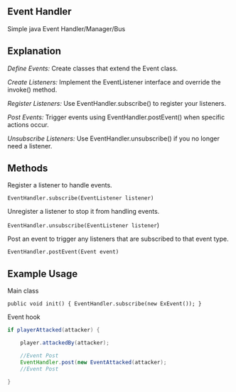 ## Event Handler

Simple java Event Handler/Manager/Bus


## Explanation

*Define Events:* Create classes that extend the Event class.

*Create Listeners:* Implement the EventListener interface and override the invoke() method.

*Register Listeners:* Use EventHandler.subscribe() to register your listeners.

*Post Events:* Trigger events using EventHandler.postEvent() when specific actions occur.

*Unsubscribe Listeners:* Use EventHandler.unsubscribe() if you no longer need a listener.


## Methods

Register a listener to handle events.

``EventHandler.subscribe(EventListener listener)``

Unregister a listener to stop it from handling events.

``EventHandler.unsubscribe(EventListener listener``)

 Post an event to trigger any listeners that are subscribed to that event type.
 
``EventHandler.postEvent(Event event)``



## Example Usage

Main class

``public void init() {
    EventHandler.subscribe(new ExEvent());
}``

Event hook

```java
if playerAttacked(attacker) {

    player.attackedBy(attacker);

    //Event Post
    EventHandler.post(new EventAttacked(attacker);
    //Event Post

}
```
